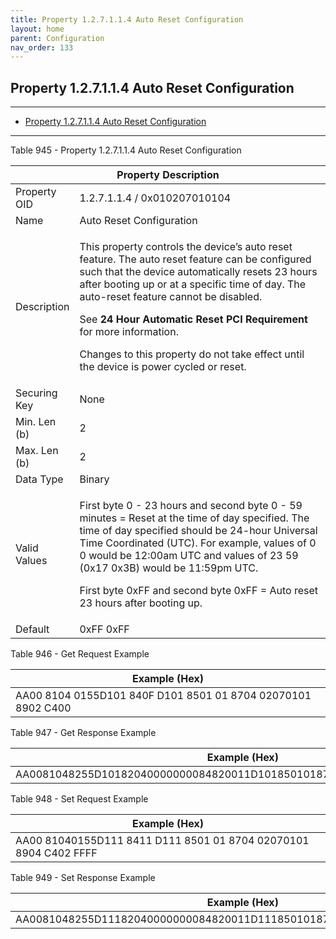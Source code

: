 ```yaml
---
title: Property 1.2.7.1.1.4 Auto Reset Configuration
layout: home
parent: Configuration
nav_order: 133
---
```


## Property 1.2.7.1.1.4 Auto Reset Configuration

---

- [Property 1.2.7.1.1.4 Auto Reset Configuration](#property-127114-auto-reset-configuration)

---


Table 945 - Property 1.2.7.1.1.4 Auto Reset Configuration

<table>
<colgroup>
<col style="width: 14%" />
<col style="width: 85%" />
</colgroup>
<thead>
<tr>
<th colspan="2">Property Description</th>
</tr>
</thead>
<tbody>
<tr>
<td>Property OID</td>
<td>1.2.7.1.1.4 / 0x010207010104</td>
</tr>
<tr>
<td>Name</td>
<td>Auto Reset Configuration</td>
</tr>
<tr>
<td>Description</td>
<td><p>This property controls the device’s auto reset feature. The auto
reset feature can be configured such that the device automatically
resets 23 hours after booting up or at a specific time of day. The
auto-reset feature cannot be disabled.</p>
<p>See <strong>24 Hour Automatic Reset PCI Requirement</strong> for more
information.</p>
<p>Changes to this property do not take effect until the device is power
cycled or reset.</p></td>
</tr>
<tr>
<td>Securing Key</td>
<td>None</td>
</tr>
<tr>
<td>Min. Len (b)</td>
<td>2</td>
</tr>
<tr>
<td>Max. Len (b)</td>
<td>2</td>
</tr>
<tr>
<td>Data Type</td>
<td>Binary</td>
</tr>
<tr>
<td>Valid Values</td>
<td><p>First byte 0 - 23 hours and second byte 0 - 59 minutes = Reset at
the time of day specified. The time of day specified should be 24-hour
Universal Time Coordinated (UTC). For example, values of 0 0 would be
12:00am UTC and values of 23 59 (0x17 0x3B) would be 11:59pm UTC.</p>
<p>First byte 0xFF and second byte 0xFF = Auto reset 23 hours after
booting up.</p></td>
</tr>
<tr>
<td>Default</td>
<td>0xFF 0xFF</td>
</tr>
</tbody>
</table>

Table 946 - Get Request Example

| Example (Hex)                                                |
|--------------------------------------------------------------|
| AA00 8104 0155D101 840F D101 8501 01 8704 02070101 8902 C400 |

Table 947 - Get Response Example

| Example (Hex)                                                          |
|------------------------------------------------------------------------|
| AA0081048255D10182040000000084820011D1018501018704020701018904C402FFFF |

Table 948 - Set Request Example

| Example (Hex)                                                    |
|------------------------------------------------------------------|
| AA00 81040155D111 8411 D111 8501 01 8704 02070101 8904 C402 FFFF |

Table 949 - Set Response Example

| Example (Hex)                                                          |
|------------------------------------------------------------------------|
| AA0081048255D11182040000000084820011D1118501018704020701018904C402FFFF |

##